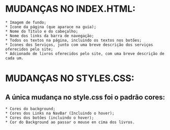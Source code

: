# MUDANÇAS NO INDEX.HTML:

	* Imagem de fundo;
	* Icone da página (que aparace na guia);
	* Nome do Título e do cabeçalho;
	* Nome dos links da barra de navegação;
	* Todos os textos na página, incluindo os textos nos botões;
	* Icones dos Serviços, junto com uma breve descrição dos serviços oferecidos pelo site;
	* Adcionado de livros oferecidos pelo site, com uma breve descrição de cada um.

# MUDANÇAS NO STYLES.CSS:

## A única mudança no style.css foi o padrão cores:

	* Cores do background;
	* Cores dos Links na NavBar (Incluindo o hover);
	* Cores dos botões (incluindo o hover);
	* Cor do Background ao passar o mouse en cima dos livros.
